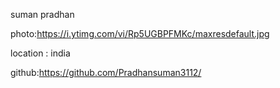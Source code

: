 suman pradhan

photo:https://i.ytimg.com/vi/Rp5UGBPFMKc/maxresdefault.jpg

location : india 

github:https://github.com/Pradhansuman3112/
